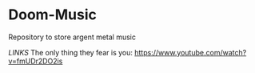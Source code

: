 # Doom-Music

Repository to store argent metal music

_*LINKS*_
The only thing they fear is you: https://www.youtube.com/watch?v=fmUDr2DO2is